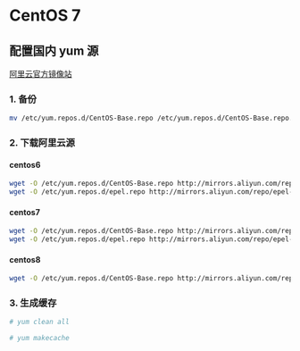 # CentOS 7

## 配置国内 yum 源

[阿里云官方镜像站](https://developer.aliyun.com/mirror/ "aliyun")

### 1. 备份

```bash
mv /etc/yum.repos.d/CentOS-Base.repo /etc/yum.repos.d/CentOS-Base.repo.backup
```

### 2. 下载阿里云源

#### centos6

```bash
wget -O /etc/yum.repos.d/CentOS-Base.repo http://mirrors.aliyun.com/repo/Centos-6.repo
wget -O /etc/yum.repos.d/epel.repo http://mirrors.aliyun.com/repo/epel-6.repo
```

#### centos7

```bash
wget -O /etc/yum.repos.d/CentOS-Base.repo http://mirrors.aliyun.com/repo/Centos-7.repo
wget -O /etc/yum.repos.d/epel.repo http://mirrors.aliyun.com/repo/epel-7.repo
```

#### centos8

```bash
wget -O /etc/yum.repos.d/CentOS-Base.repo http://mirrors.aliyun.com/repo/Centos-8.repo
```

### 3. 生成缓存

```bash
# yum clean all

# yum makecache
```
